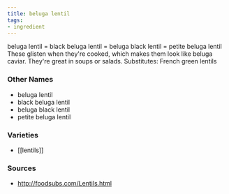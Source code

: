 ```yaml
---
title: beluga lentil
tags:
- ingredient
---
```

beluga lentil = black beluga lentil = beluga black lentil = petite beluga lentil These glisten when they're cooked, which makes them look like beluga caviar. They're great in soups or salads. Substitutes: French green lentils

### Other Names

* beluga lentil
* black beluga lentil
* beluga black lentil
* petite beluga lentil

### Varieties

* [[lentils]]

### Sources
* http://foodsubs.com/Lentils.html
